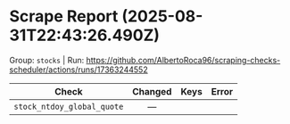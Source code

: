 # Scrape Report (2025-08-31T22:43:26.490Z)

Group: `stocks`  |  Run: https://github.com/AlbertoRoca96/scraping-checks-scheduler/actions/runs/17363244552

| Check | Changed | Keys | Error |
|---|:---:|:--|:--|
| `stock_ntdoy_global_quote` | — |  |  |
